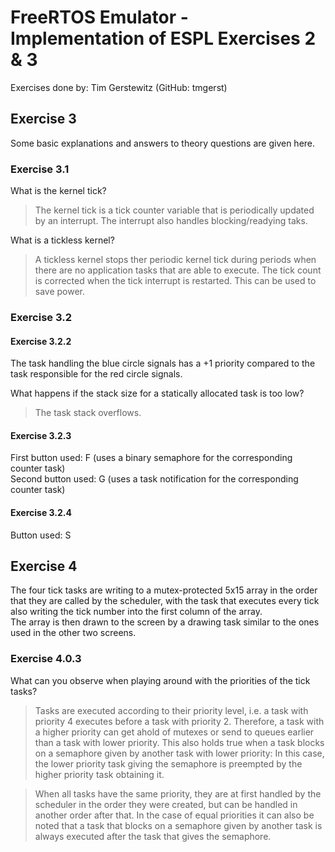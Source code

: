 # FreeRTOS Emulator - Implementation of ESPL Exercises 2 & 3

Exercises done by: Tim Gerstewitz (GitHub: tmgerst)

## Exercise 3

Some basic explanations and answers to theory questions are given here.

### Exercise 3.1

What is the kernel tick?
> The kernel tick is a tick counter variable that is periodically updated by an interrupt. The interrupt also handles blocking/readying taks.

What is a tickless kernel?
> A tickless kernel stops ther periodic kernel tick during periods when there are no application tasks that are able to execute. The tick count is corrected
when the tick interrupt is restarted. This can be used to save power.

### Exercise 3.2

#### Exercise 3.2.2

The task handling the blue circle signals has a +1 priority compared to the task responsible for the red circle signals.

What happens if the stack size for a statically allocated task is too low?
> The task stack overflows.

#### Exercise 3.2.3

First button used:   F (uses a binary semaphore for the corresponding counter task)      
Second button used:  G (uses a task notification for the corresponding counter task)

#### Exercise 3.2.4

Button used: S

## Exercise 4

The four tick tasks are writing to a mutex-protected 5x15 array in the order that they are called by the scheduler, with the task that executes every tick also writing the tick number into the first column of the array.   
The array is then drawn to the screen by a drawing task similar to the ones used in the other two screens.

### Exercise 4.0.3

What can you observe when playing around with the priorities of the tick tasks?
> Tasks are executed according to their priority level, i.e. a task with priority 4 executes before a task with priority 2. Therefore, a task with a higher priority can get ahold of mutexes or send to queues earlier than a task with lower priority. This also holds true when a task blocks on a semaphore given by another task with lower priority: In this case, the lower priority task giving the semaphore is preempted by the higher priority task obtaining it.   
  
  
> When all tasks have the same priority, they are at first handled by the scheduler in the order they were created, but can be handled in another order after that. In the case of equal priorities it can also be noted that a task that blocks on a semaphore given by another task is always executed after the task that gives the semaphore.
